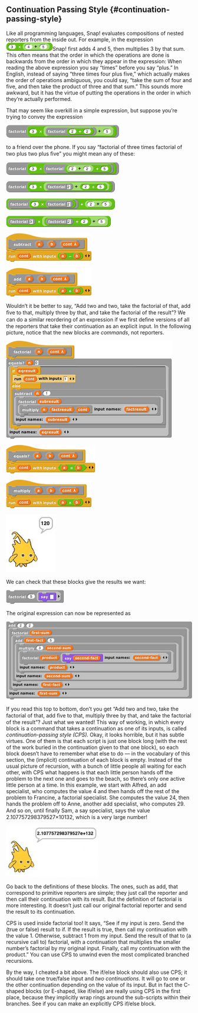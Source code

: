 ## Continuation Passing Style {#continuation-passing-style}

Like all programming languages, Snap! evaluates compositions of nested reporters from the inside out. For example, in the expression ![image](SnapManual/Image_187.png)Snap! first adds 4 and 5, then multiplies 3 by that sum. This often means that the order in which the operations are done is backwards from the order in which they appear in the expression: When reading the above expression you say “times” before you say “plus.” In English, instead of saying “three times four plus five,” which actually makes the order of operations ambiguous, you could say, “take the sum of four and five, and then take the product of three and that sum.” This sounds more awkward, but it has the virtue of putting the operations in the order in which they’re actually performed.

That may seem like overkill in a simple expression, but suppose you’re trying to convey the expression

![image](SnapManual/Image_188.png)

to a friend over the phone. If you say “factorial of three times factorial of two plus two plus ﬁve” you might mean any of these:

![image](SnapManual/Image_189.png)

![image](SnapManual/Image_190.png)

![image](SnapManual/Image_191.png)

![image](SnapManual/Image_192.png)

![image](SnapManual/Image_193.png)

![image](SnapManual/Image_194.png)

Wouldn’t it be better to say, “Add two and two, take the factorial of that, add ﬁve to that, multiply three by that, and take the factorial of the result”? We can do a similar reordering of an expression if we first deﬁne versions of all the reporters that take their continuation as an explicit input. In the following picture, notice that the new blocks are _commands_, not reporters.

![image](SnapManual/Image_195.png)

![image](SnapManual/Image_196.png)

![image](SnapManual/Image_197.png)

![image](SnapManual/Image_198.jpg)

We can check that these blocks give the results we want:

![image](SnapManual/Image_199.png)

The original expression can now be represented as

![image](SnapManual/Image_200.png)

If you read this top to bottom, don’t you get “Add two and two, take the factorial of that, add ﬁve to that, multiply three by that, and take the factorial of the result”? Just what we wanted! This way of working, in which every block is a command that takes a continuation as one of its inputs, is called _continuation-passing style (CPS)._ Okay, it looks horrible, but it has subtle virtues. One of them is that each script is just one block long (with the rest of the work buried in the continuation given to that one block), so each block doesn’t have to remember what else to do — in the vocabulary of this section, the (implicit) continuation of each block is empty. Instead of the usual picture of recursion, with a bunch of little people all waiting for each other, with CPS what happens is that each little person hands off the problem to the next one and goes to the beach, so there’s only one active little person at a time. In this example, we start with Alfred, an add specialist, who computes the value 4 and then hands off the rest of the problem to Francine, a factorial specialist. She computes the value 24, then hands the problem off to Anne, another add specialist, who computes 29\. And so on, until ﬁnally Sam, a say specialist, says the value 2.107757298379527×10132, which is a very large number!

![image](SnapManual/Image_201.jpg)

Go back to the definitions of these blocks. The ones, such as add, that correspond to primitive reporters are simple; they just call the reporter and then call their continuation with its result. But the definition of factorial is more interesting. It doesn’t just call our original factorial reporter and send the result to its continuation.

CPS is used inside factorial too! It says, “See if my input is zero. Send the (true or false) result to if. If the result is true, then call my continuation with the value 1\. Otherwise, subtract 1 from my input. Send the result of that to (a recursive call to) factorial, with a continuation that multiplies the smaller number’s factorial by my original input. Finally, call my continuation with the product.” You can use CPS to unwind even the most complicated branched recursions.

By the way, I cheated a bit above. The if/else block should also use CPS; it should take one true/false input and _two continuations._ It will go to one or the other continuation depending on the value of its input. But in fact the C-shaped blocks (or E-shaped, like if/else) are really using CPS in the first place, because they implicitly wrap rings around the sub-scripts within their branches. See if you can make an explicitly CPS if/else block.